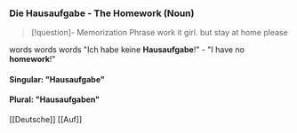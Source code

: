 ### Die Hausaufgabe - The Homework   (Noun)

> [!question]- Memorization Phrase
> work it girl. but stay at home please

words words words
"Ich habe keine **Hausaufgabe**!" - "I have no **homework**!"

#### Singular: "Hausaufgabe"
#### Plural: "Hausaufgaben"



[[Deutsche]]
[[Auf]]